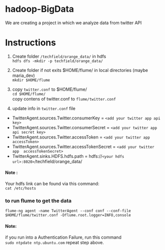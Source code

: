 # hadoop-BigData
We are creating a project in which we analyze data from twitter API

# Instructions 
1. Create folder `/techfield/orange_data/` in hdfs <br />
    `hdfs dfs -mkdir -p techfield/orange_data/`

2. Create folder if not exits $HOME/flume/ in local directories (maybe maria_dev) <br />
    `mkdir $HOME/flume`

3. copy `twitter.conf` to $HOME/flume/ <br />
    `cd $HOME/flume/` <br />
    copy contens of twitter.conf to `flume/twitter.conf`

4. update info in `twitter.conf` file
 - TwitterAgent.sources.Twitter.consumerKey = `<add your twitter app api key>`
 - TwitterAgent.sources.Twitter.consumerSecret = `<add your twitter app  api secret key>`
 - TwitterAgent.sources.Twitter.accessToken = `<add your twitter app  accessToken>`
 - TwitterAgent.sources.Twitter.accessTokenSecret = `<add your twitter app  accessTokenSecret>`
 - TwitterAgent.sinks.HDFS.hdfs.path = hdfs://`<your hdfs url>:8020>`/techfield/orange_data/

#### Note :
Your hdfs link can be found via this command: <br />
`cat /etc/hosts`


### to run flume to get the data 
`flume-ng agent -name TwitterAgent --conf conf --conf-file $HOME/flume/twitter.conf -Dflume.root.logger=INFO,console`

#### Note:
if you run into a Authentication Failure, run this command <br />
`sudo ntpdate ntp.ubuntu.com`
repeat step above.
